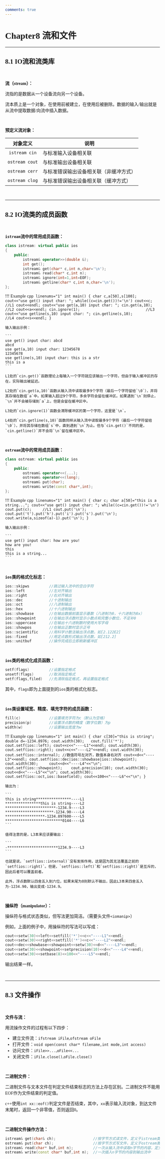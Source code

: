 ```yaml
---
comments: true
---
```


<span style="font-family: 'Times New Roman';">

# Chapter8 流和文件

***

## 8.1 IO流和流类库

$~$

**流（stream）：**

流指的是数据从一个设备流向另一个设备。

流本质上是一个对象，在使用前被建立，在使用后被删除。数据的输入/输出就是从流中提取数据/向流中插入数据。

$~$

**预定义流对象：**

对象定义|说明
:---:|---
`istream cin`|与标准输入设备相关联
`ostream cout`|与标准输出设备相关联
`ostream cerr`|与标准错误输出设备相关联（非缓冲方式）
`ostream clog`|与标准错误输出设备相关联（缓冲方式）

$~$

***

## 8.2 IO流类的成员函数

$~$

**`istream`流中的常用成员函数：**

```cpp linenums="1"
class istream: virtual public ios
{
    public:
        istream& operator>>(double &);
        int get();
        istream& get(char* c,int n,char='\n');
        istream& read(char* c,int n);
        istream& ignore(int=1,int=EOF);
        istream& getline(char* c,int n,char='\n');
};
```

!!! Example
    ```cpp linenums="1"
    int main()
    {
        char c,a[50],s[100];
        cout<<"use get() input char: ";
        while((c=cin.get())!='\n') cout<<c;         //L1
        cout<<endl;
        cout<<"use get(a,10) input char: ";
        cin.get(a,10);                              //L2
        cout<<a<<endl;
        cin.ignore(1);                              //L3
        cout<<"use getline(s,10) input char: ";
        cin.getline(s,10);                         //L4
        cout<<s<<endl;
    }
    ```

    输入输出示例：

    ```
    use get() input char: abcd 
    abcd
    use get(a,10) input char: 12345678 
    12345678
    use getline(s,10) input char: this is a str 
    this is a
    ```

    L1处的`cin.get()`函数理论上每输入一个字符就应该输出一个字符，但由于输入缓冲区的存在，实际输出被延迟。

    L2处的`cin.get(a,10)`函数从输入流中读取最多9个字符（最后一个字符留给`\0`），并将其存储在数组`a`中。如果输入超过9个字符，多余字符会留在缓冲区。如果遇到`\n`则停止，`\n`并不会被存储到`a`上，但是会留在缓冲区中。

    L3处的`cin.ignore(1)`函数会清除缓冲区的第一个字符，这里是`\n`。

    L4处的`cin.getline(s,10)`函数同样从输入流中读取最多9个字符（最后一个字符留给`\0`），并将其存储在数组`s`中，直到遇到`\n`为止。但与`cin.get()`不同的是，`cin.getline()`并不会将`\n`留在缓冲区中。

$~$

**`ostream`流中的常用成员函数：**

```cpp linenums="1"
class ostream: virtual public ios
{
    public:
        ostream& operator<<(...);
        ostream& operator<<(long);
        ostream& put(char);
        ostream& write(const char*,int);
};
```

!!! Example
    ```cpp linenums="1"
    int main()
    {
        char c;
        char a[50]="this is a string...";
        cout<<"use get() input char: ";
        while((c=cin.get())!='\n') cout.put(c);     //L1
        cout.put('\n');
        cout.put('t').put('h').put('i').put('s').put('\n');
        cout.write(a,sizeof(a)-1).put('\n');
    }
    ```

    输入输出示例：

    ```
    use get() input char: how are you!
    how are you!
    this
    this is a string...
    ```

$~$

**`ios`类的格式化标志：**

```cpp linenums="1"
ios::skipws         //跳过输入流中的空白字符
ios::left           //左对齐输出
ios::right          //右对齐输出
ios::dec            //十进制输出
ios::oct            //八进制输出
ios::hex            //十六进制输出
ios::showbase       //在输出数据前面显示基数（八进制为0，十六进制为0x）
ios::showpoint      //在输出浮点数时显示小数点和完整小数位，不足补0
ios::uppercase      //在输出十六进制数时使用大写字母
ios::showpos        //在输出正数时显示正号
ios::scientific     //用科学计数法输出浮点数，如[2.122E2]
ios::fixed          //用定点数形式输出浮点数，如[212.2]
ios::unitbuf        //操作完成后立即刷新缓冲区
```

$~$

**`ios`类的格式化成员函数：**

```cpp linenums="1"
setf(flags)         //设置指定格式
unsetf(flags)       //取消指定格式
setf(flags,filed)   //先清除指定格式，再设置指定格式
```

其中，`flags`即为上面提到的`ios`类的格式化标志。

$~$

**`ios`类设置域宽、精度、填充字符的成员函数：**

```cpp linenums="1"
fill(c)             //设置填充字符为c（默认为空格）
precision(p)        //设置浮点数的精度（数字位数）为p
width(w)            //设置输出宽度为w
```

!!! Example
    ```cpp linenums="1"
    int main()
    {
        char c[30]="this is string";
        double d=-1234.8976;
        cout.width(30);   cout.fill('*');    cout.setf(ios::left);
        cout<<c<<"----L1"<<endl;
        cout.width(30);   cout.setf(ios::right);
        cout<<c<<"----L2"<<endl;
        cout.width(30);    cout.setf(ios::internal); //数值符号左对齐，数值本身右对齐
        cout<<d<<"----L3"<<endl;
        cout.setf(ios::dec|ios::showbase|ios::showpoint);
        cout.width(30);    
        cout<<d<<"----L4"<<"\n";
        cout.setf(ios::showpoint);    cout.precision(10);
        cout.width(30);
        cout<<d<<"----L5"<<"\n";
        cout.width(30);    cout.setf(ios::oct,ios::basefield);
        cout<<100<<"----L6"<<"\n";
    }
    ```

    输出为：

    ```
    this is string****************----L1
    ****************this is string----L2
    ***********************-1234.9----L3
    **********************-1234.90----L4
    ******************-1234.897600----L5
    **************************0144----L6
    ```

    值得注意的是，L3本来应该要输出：

    ```
    -***********************1234.9----L3
    ```

    也就是说，`setf(ios::internal)`没有发挥作用，这是因为其无法覆盖之前的`setf(ios::right)`。但是，`setf(ios::left)`和`setf(ios::right)`是互斥的，因此后者可以覆盖前者。

    此外，浮点数默认四舍五入到六位，如果末尾为0则默认不输出，因此L3本来四舍五入为-1234.90，输出变成-1234.9。

$~$

**操纵符（manipulator）：**

操纵符与格式状态类似，但写法更加简洁。（需要头文件`<iomanip>`）

例如，上面的例子中，用操纵符的写法可以写成：

```cpp linenums="1"
cout<<setw(30)<<left<<setfill('*')<<c<<"----L1"<<endl;
cout<<setw(30)<<right<<setfill('*')<<c<<"----L2"<<endl;
cout<<dec<<showbase<<showpoint<<setw(30)<<d<<"----L3"<<endl;
cout<<setw(30)<<showpoint<<setprecision(10)<<d<<"----L4"<<endl;
cout<<setw(30)<<setbase(8)<<100<<"----L5"<<endl;
```

输出结果一样。

$~$

***

## 8.3 文件操作

$~$

**文件与流：**

用流操作文件的过程有以下四步：

* 建立文件流：`ifstream iFile`,`ofstream oFile`
* 打开文件：`void open(const char* filename,int mode,int access)`
* 访问文件：`iFile>>...`,`oFile<<...`
* 关闭文件：`iFile.close()`,`oFile.close()`

$~$

**二进制文件：**

二进制文件与文本文件在判定文件结束标志的方法上存在区别。二进制文件不能用EOF作为文件结束的判定值。

c++使用`int xx::eof()`判定文件是否结束，其中，`xx`表示输入流对象，到达文件末尾时，返回一个非零值，否则返回0。

$~$

**二进制文件操作方法：**

```cpp linenums="1"
istream& get(char& ch);                 //按字节方式读文件，定义于istream类
ostream& put(char ch);                  //按字节方式写文件，定义于ostream类
istream& read(char* buf,int n);         //一次从输入流中读取n字节的内容，定义于istream类
ostream& write(const char* buf,int n);  //一次插入n字节的内容到输出流中
```